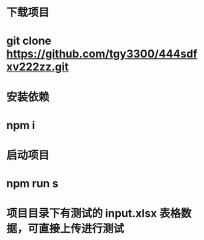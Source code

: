# 下载项目
# git clone https://github.com/tgy3300/444sdfxv222zz.git

# 安装依赖
# npm i

# 启动项目
# npm run s

# 项目目录下有测试的 input.xlsx 表格数据，可直接上传进行测试